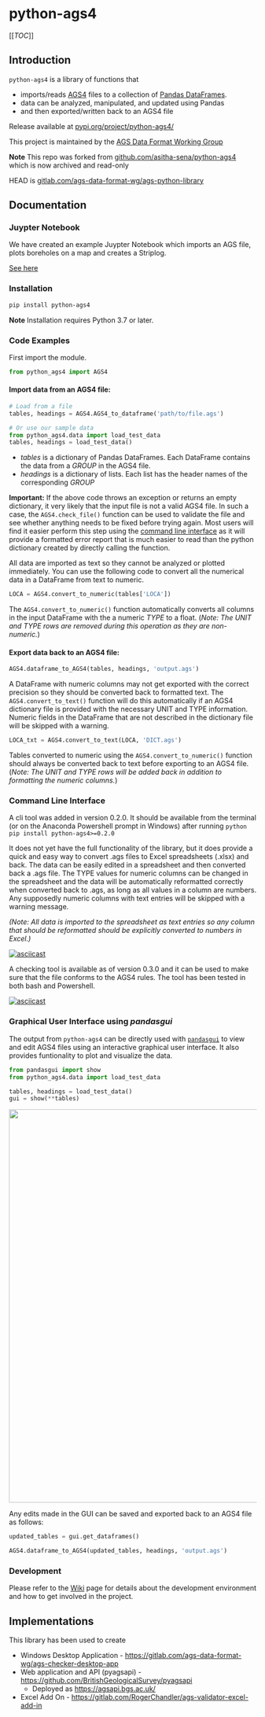 # python-ags4

[[_TOC_]]

## Introduction
`python-ags4` is a library of functions that

- imports/reads [AGS4](http://www.agsdataformat.com/datatransferv4/intro.php) files to a collection of [Pandas DataFrames](https://pandas.pydata.org/). 
- data can be analyzed, manipulated, and updated using Pandas 
- and then exported/written back to an AGS4 file

Release available at [pypi.org/project/python-ags4/](https://pypi.org/project/python-ags4/)

This project is maintained by the [AGS Data Format Working Group](https://gitlab.com/ags-data-format-wg) 

>>>
**Note**
 This repo was forked from [github.com/asitha-sena/python-ags4](https://github.com/asitha-sena/python-ags4) which is now archived and read-only
 
 HEAD is  [gitlab.com/ags-data-format-wg/ags-python-library](https://gitlab.com/ags-data-format-wg/ags-python-library)
>>>

## Documentation

### Juypter Notebook

We have created an example Juypter Notebook which imports an AGS file, plots boreholes on a map and creates a Striplog.  

[See here](./examples/Plot_locations_and_create_strip_log.ipynb)

### Installation

```bash
pip install python-ags4
```

>>>
**Note**
Installation requires Python 3.7 or later.
>>>

### Code Examples

First import the module.

```python
from python_ags4 import AGS4
```

#### Import data from an AGS4 file:

```python
# Load from a file
tables, headings = AGS4.AGS4_to_dataframe('path/to/file.ags')

# Or use our sample data
from python_ags4.data import load_test_data
tables, headings = load_test_data()
```
* *tables* is a dictionary of Pandas DataFrames. Each DataFrame contains the data from a *GROUP* in the AGS4 file. 
* *headings* is a dictionary of lists. Each list has the header names of the corresponding *GROUP*

>>> 
**Important:** If the above code throws an exception or returns an empty dictionary, it very likely that the input file is not a valid AGS4 file. In such a case, the `AGS4.check_file()` function can be used to validate the file and see whether anything needs to be fixed before trying again. Most users will find it easier perform this step using the [command line interface](#command-line-interface) as it will provide a formatted error report that is much easier to read than the python dictionary created by directly calling the function.
>>>

All data are imported as text so they cannot be analyzed or plotted immediately. You can use the following code to convert all the numerical data in a DataFrame from text to numeric.

```python
LOCA = AGS4.convert_to_numeric(tables['LOCA'])
```

The `AGS4.convert_to_numeric()` function automatically converts all columns in the input DataFrame with the a numeric *TYPE* to a float. (*Note: The UNIT and TYPE rows are removed during this operation as they are non-numeric.*)

#### Export data back to an AGS4 file:

``` python
AGS4.dataframe_to_AGS4(tables, headings, 'output.ags')
```

A DataFrame with numeric columns may not get exported with the correct precision so they should be converted back to formatted text. The ```AGS4.convert_to_text()``` function will do this automatically if an AGS4 dictionary file is provided with the necessary UNIT and TYPE information. Numeric fields in the DataFrame that are not described in the dictionary file will be skipped with a warning.
```python
LOCA_txt = AGS4.convert_to_text(LOCA, 'DICT.ags')
```

Tables converted to numeric using the ```AGS4.convert_to_numeric()``` function should always be converted back to text before exporting to an AGS4 file. (*Note: The UNIT and TYPE rows will be added back in addition to formatting the numeric columns.*) 

### Command Line Interface 

A cli tool was added in version 0.2.0. It should be available from the terminal (or on the Anaconda Powershell prompt in Windows) after running ```python pip install python-ags4>=0.2.0```

It does not yet have the full functionality of the library, but it does provide a quick and easy way to convert .ags files to Excel spreadsheets (.xlsx) and back. The data can be easily edited in a spreadsheet and then converted back a .ags file. The TYPE values for numeric columns can be changed in the spreadsheet and the data will be automatically reformatted correctly when converted back to .ags, as long as all values in a column are numbers. Any supposedly numeric columns with text entries will be skipped with a warning message.

*(Note: All data is imported to the spreadsheet as text entries so any column that should be reformatted should be explicitly converted to numbers in Excel.)*

[![asciicast](https://asciinema.org/a/O7zhgGqWlobK8Hiyqrx3NGtaf.svg)](https://asciinema.org/a/O7zhgGqWlobK8Hiyqrx3NGtaf)

A checking tool is available as of version 0.3.0 and it can be used to make sure that the file conforms to the AGS4 rules. The tool has been tested in both bash and Powershell.

[![asciicast](https://asciinema.org/a/OOVN1rtqpvggzt9ZlHAlLBb6M.svg)](https://asciinema.org/a/OOVN1rtqpvggzt9ZlHAlLBb6M)

### Graphical User Interface using *pandasgui*

The output from `python-ags4` can be directly used with [`pandasgui`](https://github.com/adamerose/pandasgui) to view and edit AGS4 files using an interactive graphical user interface. It also provides funtionality to plot and visualize the data.

```python
from pandasgui import show
from python_ags4.data import load_test_data

tables, headings = load_test_data()
gui = show(**tables)
```

<img src="./docs/media/pandasgui_screenshot.png" width=800>

Any edits made in the GUI can be saved and exported back to an AGS4 file as follows:

```python
updated_tables = gui.get_dataframes()

AGS4.dataframe_to_AGS4(updated_tables, headings, 'output.ags')
```

### Development

Please refer to the [Wiki](https://gitlab.com/ags-data-format-wg/ags-python-library/-/wikis/home) page for details about the development environment and how to get involved in the project.

## Implementations

This library has been used to create

- Windows Desktop Application - https://gitlab.com/ags-data-format-wg/ags-checker-desktop-app 
- Web application and API (pyagsapi) - https://github.com/BritishGeologicalSurvey/pyagsapi 
  - Deployed as https://agsapi.bgs.ac.uk/
- Excel Add On - https://gitlab.com/RogerChandler/ags-validator-excel-add-in  
